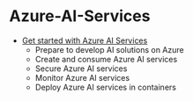 # Azure-AI-Services

* [Get started with Azure AI Services](https://learn.microsoft.com/en-us/training/paths/get-started-azure-ai/)
    * Prepare to develop AI solutions on Azure
    * Create and consume Azure AI services
    * Secure Azure AI services
    * Monitor Azure AI services
    * Deploy Azure AI services in containers